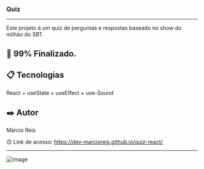 ### Quiz

---

Este projeto é um quiz de perguntas e respostas baseado no show do milhão do SBT.

## 🚀 99% Finalizado.

## 📋 Tecnologias
React + useState + useEffect + use-Sound

## ✒️ Autor
Márcio Reis

😊 Link de acesso: https://dev-marcioreis.github.io/quiz-react/

---
![image](https://user-images.githubusercontent.com/122680054/230785493-38d022d4-292f-439d-9268-c570fea8d9fb.png)
